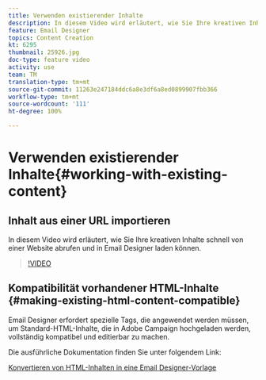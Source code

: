 ```yaml
---
title: Verwenden existierender Inhalte
description: In diesem Video wird erläutert, wie Sie Ihre kreativen Inhalte schnell von einer Website abrufen und in Email Designer laden können.
feature: Email Designer
topics: Content Creation
kt: 6295
thumbnail: 25926.jpg
doc-type: feature video
activity: use
team: TM
translation-type: tm+mt
source-git-commit: 11263e247184ddc6a8e3df6a8ed0899907fbb366
workflow-type: tm+mt
source-wordcount: '111'
ht-degree: 100%

---
```



# Verwenden existierender Inhalte{#working-with-existing-content}

## Inhalt aus einer URL importieren

In diesem Video wird erläutert, wie Sie Ihre kreativen Inhalte schnell von einer Website abrufen und in Email Designer laden können.

>[!VIDEO](https://video.tv.adobe.com/v/25926?quality=12)

## Kompatibilität vorhandener HTML-Inhalte {#making-existing-html-content-compatible}

Email Designer erfordert spezielle Tags, die angewendet werden müssen, um Standard-HTML-Inhalte, die in Adobe Campaign hochgeladen werden, vollständig kompatibel und editierbar zu machen.

Die ausführliche Dokumentation finden Sie unter folgendem Link:

[Konvertieren von HTML-Inhalten in eine Email Designer-Vorlage](https://docs.adobe.com/content/help/de-DE/campaign-standard/using/designing-content/building-email-content/using-existing-content.html#converting-an-html-content)
